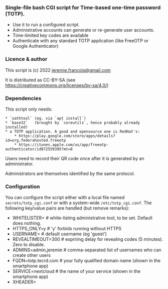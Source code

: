 ### Single-file bash CGI script for Time-based one-time password (TOTP). ###

  * Use it to run a configured script.
  * Administrative accounts can generate or re-generate user accounts.
  * Time-limited key codes are available
  * Authenticate with any standard TOTP application (like FreeOTP or Google Authenticator)

### Licence & author ###

This script is (c) 2022 jeremie.francois@gmail.com

It is distributed as CC-BY-SA (see https://creativecommons.org/licenses/by-sa/4.0/)

### Dependencies ###

This script only needs:

	* `oathtool` (eg. via `apt install`)
	* `base32`   (brought by `coreutils`, hence probably already installed)
	* a TOTP application. A good and opensource one is RedHat's:
		* https://play.google.com/store/apps/details?id=org.fedorahosted.freeotp
		* https://itunes.apple.com/us/app/freeotp-authenticator/id872559395?mt=8

Users need to record their QR code once after it is generated by an administrator.

Administrators are themselves identified by the same protocol.

### Configuration ###

You can configure the script either with a local file named `secrets/totp_cgi.conf` or with a 
system-wide `/etc/totp_cgi.conf`. The following key/value pairs are handled (but remove remarks):

  * WHITELISTER=           # white-listing administrative tool, to be set. Default does nothing.
  * HTTPS_ONLY=y           # 'y' forbids running without HTTPS
  * USERNAME=              # default username (eg 'guest')
  * REVEALTIMEOUT=300      # expriring delay for revealing codes (5 minutes). Zero to disable.
  * ADMINS=admin,jeremie   # comma-separated list of usernames who can create other users
  * FQDN=totp.tecrd.com    # your fully qualified domain name (shown in the smartphone app)
  * SERVICE=nextcloud      # the name of your service (shown in the smartphone app)
  * XHEADER=<style type="text/css">...  # CSS header for customizing the HTML pages

#### White listing #### 

Probably the most important key to set is `WHITELISTER` because it lets you specify the script
that will be called when an authentication is sucessful. The command that the scripts run is:

```
$WHITELISTER allow "$REMOTE_ADDR" "$USERNAME"
```

Please note that it gets run arguably unsafely **without quoting** to make life easier.
Hence, setting `WHITELISTER=sudo /usr/local/bin/firewall_allow.sh` will work well when
`www-data` is a sudoer for the respective command :

```
www-data ALL=(ALL) NOPASSWD: /usr/local/bin/firewall_allow.sh
```

Two small utilities are provided as examples:

  * `samples/apache_whitelist.sh` to manage an Apache IP-based allow/deny file to include
  * `samples/timed_login.sh` to manage a user and time-based login file


#### Post-installation ####

Do not forget to delete or change
  * user `admin` after you use it to create new accounts.
  * the corresponding revealing key secrets/keycodes/admin_reMOVe

To get the current TOTP code for this default user, you can use the `admin_reMOVe` revealing
key as described below or run `secrets/show_key.sh`.


### Administration ###

#### Regular admins ####

If your username is within the `ADMINS` configuration list you will be able to create user accounts.
To do so, click the default Admin link in the footer or use the special `.../index.cgi?admin` URL.
you will see a third field in the regsitration form where you can type a username after your own,
regular identification.

The script will generate a new TOTP-enabling QR code to be scanned by the respective user.
Any previous code for the user will be invalidated, so use it to revoke a former account (or delete
the respective file in `secrets/`).

**Important** : the generated user-specific QR code MUST be scanned by the TOTP smartphone application.
It will be shown only once, so you need the user to see it.
Try to avoid screen copies since the QR code shall be forgotten once recorded to avoid identity theft.
Better generate the account when the user is with you and ready to scan the code on your screen.

#### Revealing keys #### 

This feature implements regular, but time-limited password authentication.

It happens that you need to tell the code to someone else, and both of you must be pretty reactive since
it changes every 30 seconds. Or you need to provide a temporary access for someone that did not even
register (like a guest), or for someone who lost his phone, or did not install the TOTP application.

6-letter *keycodes* make it possible to see the current TOTP code for a given account,
and for longer than 30 seconds.

How ? Just `touch secrets/keycodes/guest_SIXsix` to create password `SIXsix` for user `guest`.
It can be used *in place of the TOTP* code for the interface to reveal the actual TOTP code.
User `guest` will not even need to know or have the original subscription QR code.

By default, key codes expires 5 minutes after thety are created. You can tune the delay globally with
`REVEALTIMEOUT` above, or cheat by faking the creation date. Eg. `touch -t 202206011200 jeremie_JerEMy`
creates a key for user `jeremie` that actually expires 5 minutes after 12h00 on 1st of June, 2022.

Limitation: key codes MUST be exactly 6-letter long.


#### Localization ####

Localization is supported, and translations are defined at the end of the script itself.
The script knows the language based on the provided client navigator settings.

I am open to pull requests for more langages, and/but I want to keep it as one script !


### Web server configuration ###

Here are example of configurations. YMMV.

#### Apache2 (example) ####

If the CGI script is saved in `/usr/lib/cgi-bin/totp`, then
create `/etc/apache2/conf-available/serve-cgi-bin.conf`:


```
<IfModule mod_alias.c>
	<IfModule mod_cgi.c>
		Define ENABLE_USR_LIB_CGI_BIN
	</IfModule>

	<IfModule mod_cgid.c>
		Define ENABLE_USR_LIB_CGI_BIN
	</IfModule>

	<IfDefine ENABLE_USR_LIB_CGI_BIN>
		ScriptAlias /cgi-bin/ /usr/lib/cgi-bin/
		<Directory "/usr/lib/cgi-bin">
			AllowOverride None
			Options +ExecCGI -MultiViews +SymLinksIfOwnerMatch
			Require all granted
		</Directory>
	</IfDefine>
</IfModule>
```

Then `a2enconf serve-cgi-bin.conf`, restart apache and head to https://your.website.com/cgi-bin/totp


#### nginx and fcgiwrap ####

Install `nginx` and `fcgi`:

	* `apt-get install nginx fcgiwrap`
	* `cp /usr/share/doc/fcgiwrap/examples/nginx.conf /etc/nginx/fcgiwrap.conf`

If the script is located in `/home/jeremie/workspace/totp_cgi`, then you
can add a block like this *within* the `/etc/nginx/sites-enabled` target:

```
	location /totp_cgi {
		gzip off;
		try_files $uri $uri/;
		fastcgi_index index.cgi;
		alias /home/jeremie/workspace/;
		fastcgi_pass unix:/var/run/fcgiwrap.socket;
		location ~ /secrets {return 403;}
		include /etc/nginx/fastcgi_params;
		# Adjust non standard parameters
		fastcgi_param QUERY_STRING     $query_string;
		fastcgi_param REMOTE_USER      $remote_user;
	}
```

Then restart nginx and open http://your.website.com/totp_cgi/
